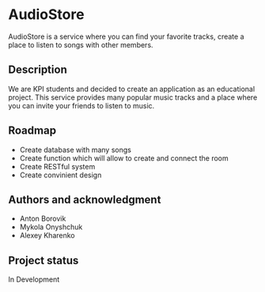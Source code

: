 # AudioStore

AudioStore is a service where you can find your favorite tracks, create a place to listen to songs with other members.

## Description

We are KPI students and decided to create an application as an educational project. This service provides many popular music tracks and a place where you can invite your friends to listen to music.

## Roadmap

- Create database with many songs
- Create function which will allow to create and connect the room
- Create RESTful system
- Create convinient design

## Authors and acknowledgment

- Anton Borovik
- Mykola Onyshchuk
- Alexey Kharenko

## Project status

In Development